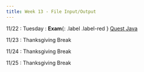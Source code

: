 ```yaml
---
title: Week 13 - File Input/Output
---
```


11/22
: Tuesday
: **Exam**{: .label .label-red } [Quest Java](#)

11/23
: Thanksgiving Break

11/24
: Thanksgiving Break

11/25
: Thanksgiving Break


